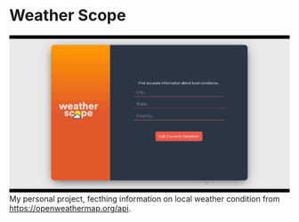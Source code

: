 # Weather Scope
![screenshot](screenshot.gif)
My personal project, fecthing information on local weather condition from https://openweathermap.org/api.


